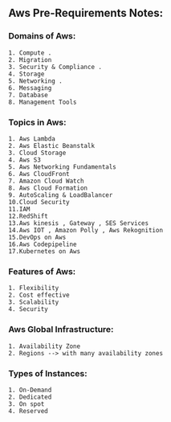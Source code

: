 ## Aws Pre-Requirements Notes:

### Domains of Aws:

    1. Compute .
    2. Migration
    3. Security & Compliance .
    4. Storage
    5. Networking .
    6. Messaging
    7. Database
    8. Management Tools

### Topics in Aws:

    1. Aws Lambda
    2. Aws Elastic Beanstalk
    3. Cloud Storage
    4. Aws S3
    5. Aws Networking Fundamentals
    6. Aws CloudFront
    7. Amazon Cloud Watch
    8. Aws Cloud Formation
    9. AutoScaling & LoadBalancer
    10.Cloud Security
    11.IAM
    12.RedShift
    13.Aws kinesis , Gateway , SES Services
    14.Aws IOT , Amazon Polly , Aws Rekognition
    15.DevOps on Aws
    16.Aws Codepipeline
    17.Kubernetes on Aws 

### Features of Aws:

    1. Flexibility
    2. Cost effective
    3. Scalability
    4. Security

### Aws Global Infrastructure:

    1. Availability Zone
    2. Regions --> with many availability zones
    
    
### Types of Instances:

    1. On-Demand 
    2. Dedicated
    3. On spot
    4. Reserved 
    

